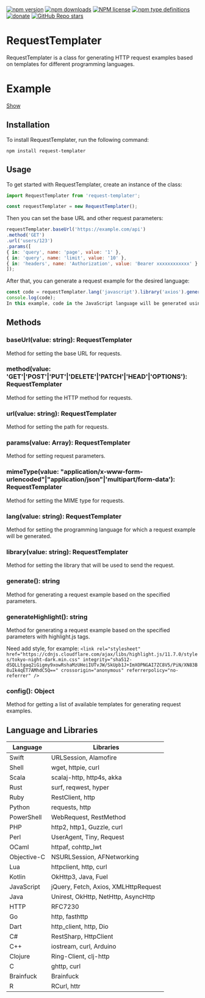 [![npm version](https://badge.fury.io/js/request-templater.svg)](https://badge.fury.io/js/request-templater)
[![npm downloads](https://img.shields.io/npm/dw/request-templater)](https://badge.fury.io/js/request-templater)
[![NPM license](https://img.shields.io/npm/l/request-templater)](https://github.com/sood/request-templater/blob/master/LICENSE)
[![npm type definitions](https://img.shields.io/npm/types/request-templater)](https://github.com/sood/request-templater)
[![donate](https://www.paypalobjects.com/en_US/i/btn/btn_donate_SM.gif)](https://www.paypal.me/s00d)
[![GitHub Repo stars](https://img.shields.io/github/stars/sood/request-templater?style=social)](https://github.com/sood/request-templater)

# RequestTemplater

RequestTemplater is a class for generating HTTP request examples based on templates for different programming languages.

# Example

[Show](https://s00d.github.io/request-templater/)

## Installation
To install RequestTemplater, run the following command:

```npm install request-templater```

## Usage
To get started with RequestTemplater, create an instance of the class:

```js
import RequestTemplater from 'request-templater';

const requestTemplater = new RequestTemplater();
```

Then you can set the base URL and other request parameters:
```js
requestTemplater.baseUrl('https://example.com/api')
.method('GET')
.url('users/123')
.params([
{ in: 'query', name: 'page', value: '1' },
{ in: 'query', name: 'limit', value: '10' },
{ in: 'headers', name: 'Authorization', value: 'Bearer xxxxxxxxxxxx' }
]);
```
After that, you can generate a request example for the desired language:

```js
const code = requestTemplater.lang('javascript').library('axios').generate();
console.log(code);
In this example, code in the JavaScript language will be generated using the Axios library.
```

## Methods
### baseUrl(value: string): RequestTemplater
Method for setting the base URL for requests.

### method(value: 'GET'|'POST'|'PUT'|'DELETE'|'PATCH'|'HEAD'|'OPTIONS'): RequestTemplater
Method for setting the HTTP method for requests.

### url(value: string): RequestTemplater
Method for setting the path for requests.

### params(value: Array<Param>): RequestTemplater
Method for setting request parameters.

### mimeType(value: "application/x-www-form-urlencoded"|"application/json"|'multipart/form-data'): RequestTemplater
Method for setting the MIME type for requests.

### lang(value: string): RequestTemplater
Method for setting the programming language for which a request example will be generated.

### library(value: string): RequestTemplater
Method for setting the library that will be used to send the request.

### generate(): string
Method for generating a request example based on the specified parameters.

### generateHighlight(): string
Method for generating a request example based on the specified parameters with highlight.js tags.

Need add style, for example: ```<link rel="stylesheet" href="https://cdnjs.cloudflare.com/ajax/libs/highlight.js/11.7.0/styles/tokyo-night-dark.min.css" integrity="sha512-dSQLLtgaq2iGigmy9xowRshaMzUHeiIUTvJW/SkUpb1J+ImXOPNGAI7ZC8V5/PiN/XN83B8uIk4qET7AMhdC5Q==" crossorigin="anonymous" referrerpolicy="no-referrer" />```

### config(): Object
Method for getting a list of available templates for generating request examples.


## Language and Libraries

| Language    | Libraries                            |
|-------------|--------------------------------------|
| Swift       | URLSession, Alamofire                |
| Shell       | wget, httpie, curl                   |
| Scala       | scalaj-http, http4s, akka            |
| Rust        | surf, reqwest, hyper                 |
| Ruby        | RestClient, http                     |
| Python      | requests, http                       |
| PowerShell  | WebRequest, RestMethod               |
| PHP         | http2, http1, Guzzle, curl           |
| Perl        | UserAgent, Tiny, Request             |
| OCaml       | httpaf, cohttp_lwt                   |
| Objective-C | NSURLSession, AFNetworking           |
| Lua         | httpclient, http, curl               |
| Kotlin      | OkHttp3, Java, Fuel                  |
| JavaScript  | jQuery, Fetch, Axios, XMLHttpRequest |
| Java        | Unirest, OkHttp, NetHttp, AsyncHttp  |
| HTTP        | RFC7230                              |
| Go          | http, fasthttp                       |
| Dart        | http_client, http, Dio               |
| C#          | RestSharp, HttpClient                |
| C++         | iostream, curl, Arduino              |
| Clojure     | Ring-Client, clj-http                |
| C           | ghttp, curl                          |
| Brainfuck   | Brainfuck                            |
| R           | RCurl, httr                          |
